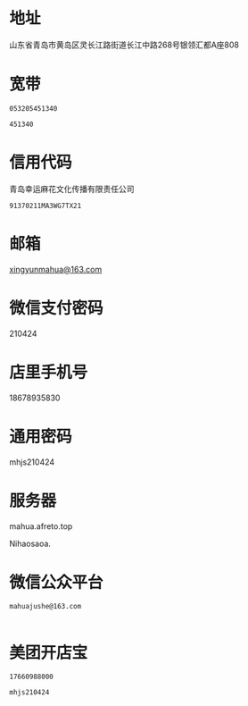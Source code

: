 # 地址

山东省青岛市黄岛区灵长江路街道长江中路268号银领汇都A座808

 

# 宽带

`053205451340`

`451340`

 

# 信用代码

青岛幸运麻花文化传播有限责任公司

```
91370211MA3WG7TX21
```

# 邮箱

xingyunmahua@163.com

 

# 微信支付密码

210424

 

# 店里手机号

18678935830

 

# 通用密码

mhjs210424

 

# 服务器

mahua.afreto.top

Nihaosaoa.

 

# 微信公众平台

```
mahuajushe@163.com
 
```

# 美团开店宝

```
17660988000
```

`mhjs210424`	